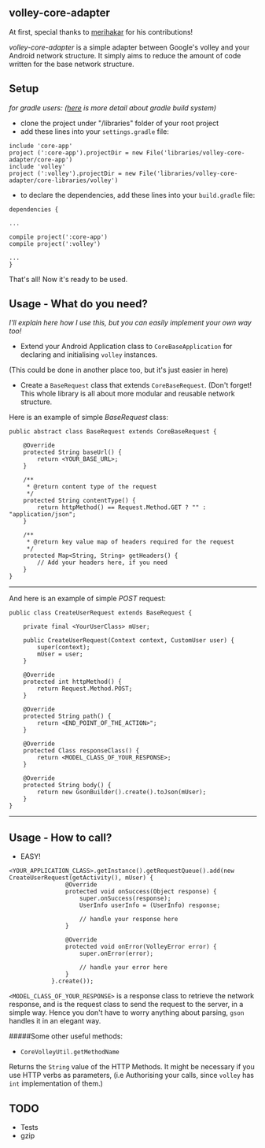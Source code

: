 volley-core-adapter
---

At first, special thanks to [merihakar](https://github.com/merihakar) for his contributions!

*volley-core-adapter* is a simple adapter between Google's volley and your Android network structure.
It simply aims to reduce the amount of code written for the base network structure.

Setup
---
*for gradle users: ([here](http://tools.android.com/tech-docs/new-build-system) is more detail about gradle build system)*

* clone the project under "/libraries" folder of your root project
* add these lines into your `settings.gradle` file:

```
include 'core-app'
project (':core-app').projectDir = new File('libraries/volley-core-adapter/core-app')
include 'volley'
project (':volley').projectDir = new File('libraries/volley-core-adapter/core-libraries/volley')
```
 * to declare the dependencies, add these lines into your `build.gradle` file:

```
dependencies {

...

compile project(':core-app')
compile project(':volley')

...
}
```

That's all! Now it's ready to be used.

Usage - What do you need?
---
*I'll explain here how I use this, but you can easily implement your own way too!*

* Extend your Android Application class to `CoreBaseApplication` for declaring and initialising `volley` instances.

(This could be done in another place too, but it's just easier in here)

* Create a `BaseRequest` class that extends `CoreBaseRequest`.
(Don't forget! This whole library is all about more modular and reusable network structure.

Here is an example of simple *BaseRequest* class:

```
public abstract class BaseRequest extends CoreBaseRequest {

    @Override
    protected String baseUrl() {
        return <YOUR_BASE_URL>;
    }

    /**
     * @return content type of the request
     */
    protected String contentType() {
        return httpMethod() == Request.Method.GET ? "" : "application/json";
    }

    /**
     * @return key value map of headers required for the request
     */
    protected Map<String, String> getHeaders() {
        // Add your headers here, if you need
    }
}

```
***
And here is an example of simple *POST* request:

```
public class CreateUserRequest extends BaseRequest {

    private final <YourUserClass> mUser;

    public CreateUserRequest(Context context, CustomUser user) {
        super(context);
        mUser = user;
    }

    @Override
    protected int httpMethod() {
        return Request.Method.POST;
    }

    @Override
    protected String path() {
        return <END_POINT_OF_THE_ACTION>";
    }

    @Override
    protected Class responseClass() {
        return <MODEL_CLASS_OF_YOUR_RESPONSE>;
    }

    @Override
    protected String body() {
        return new GsonBuilder().create().toJson(mUser);
    }
}

```
***

Usage - How to call?
---

* EASY!
```
<YOUR_APPLICATION_CLASS>.getInstance().getRequestQueue().add(new CreateUserRequest(getActivity(), mUser) {
                @Override
                protected void onSuccess(Object response) {
                    super.onSuccess(response);
                    UserInfo userInfo = (UserInfo) response;

                    // handle your response here
                }

                @Override
                protected void onError(VolleyError error) {
                    super.onError(error);

                    // handle your error here
                }
            }.create());
```

`<MODEL_CLASS_OF_YOUR_RESPONSE>` is a response class to retrieve the network response, and <YourUserClass> is the request class to send the request to the server, in a simple way.
Hence you don't have to worry anything about parsing, `gson` handles it in an elegant way.


#####Some other useful methods:
* `CoreVolleyUtil.getMethodName`

Returns the `String` value of the HTTP Methods. It might be necessary if you use HTTP verbs as parameters,
(i.e Authorising your calls, since `volley` has `int` implementation of them.)

TODO
---
* Tests
* gzip

